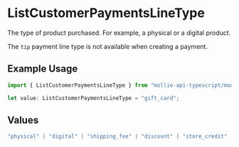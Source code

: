 # ListCustomerPaymentsLineType

The type of product purchased. For example, a physical or a digital product.

The `tip` payment line type is not available when creating a payment.

## Example Usage

```typescript
import { ListCustomerPaymentsLineType } from "mollie-api-typescript/models/operations";

let value: ListCustomerPaymentsLineType = "gift_card";
```

## Values

```typescript
"physical" | "digital" | "shipping_fee" | "discount" | "store_credit" | "gift_card" | "surcharge" | "tip"
```